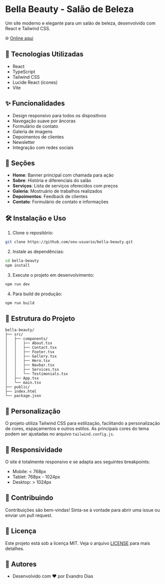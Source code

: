 # Bella Beauty - Salão de Beleza

Um site moderno e elegante para um salão de beleza, desenvolvido com React e Tailwind CSS.

🌐 [Online aqui](https://bella-beauty.netlify.app/)

## 🚀 Tecnologias Utilizadas

- React
- TypeScript
- Tailwind CSS
- Lucide React (ícones)
- Vite

## ✨ Funcionalidades

- Design responsivo para todos os dispositivos
- Navegação suave por âncoras
- Formulário de contato
- Galeria de imagens
- Depoimentos de clientes
- Newsletter
- Integração com redes sociais

## 📱 Seções

- **Home**: Banner principal com chamada para ação
- **Sobre**: História e diferenciais do salão
- **Serviços**: Lista de serviços oferecidos com preços
- **Galeria**: Mostruário de trabalhos realizados
- **Depoimentos**: Feedback de clientes
- **Contato**: Formulário de contato e informações

## 🛠️ Instalação e Uso

1. Clone o repositório:
```bash
git clone https://github.com/seu-usuario/bella-beauty.git
```

2. Instale as dependências:
```bash
cd bella-beauty
npm install
```

3. Execute o projeto em desenvolvimento:
```bash
npm run dev
```

4. Para build de produção:
```bash
npm run build
```

## 📝 Estrutura do Projeto

```
bella-beauty/
├── src/
│   ├── components/
│   │   ├── About.tsx
│   │   ├── Contact.tsx
│   │   ├── Footer.tsx
│   │   ├── Gallery.tsx
│   │   ├── Hero.tsx
│   │   ├── Navbar.tsx
│   │   ├── Services.tsx
│   │   └── Testimonials.tsx
│   ├── App.tsx
│   └── main.tsx
├── public/
├── index.html
└── package.json
```

## 🎨 Personalização

O projeto utiliza Tailwind CSS para estilização, facilitando a personalização de cores, espaçamentos e outros estilos. As principais cores do tema podem ser ajustadas no arquivo `tailwind.config.js`.

## 📱 Responsividade

O site é totalmente responsivo e se adapta aos seguintes breakpoints:

- Mobile: < 768px
- Tablet: 768px - 1024px
- Desktop: > 1024px

## 🤝 Contribuindo

Contribuições são bem-vindas! Sinta-se à vontade para abrir uma issue ou enviar um pull request.

## 📄 Licença

Este projeto está sob a licença MIT. Veja o arquivo [LICENSE](LICENSE) para mais detalhes.

## 👥 Autores

- Desenvolvido com ❤️ por Evandro Dias